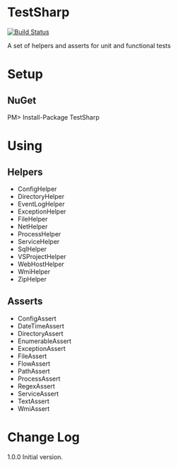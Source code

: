 TestSharp
=========
[![Build Status](https://travis-ci.org/giacomelli/GeneticSharp.png?branch=master)](https://travis-ci.org/giacomelli/GeneticSharp)

A set of helpers and asserts for unit and functional tests

Setup
=========

NuGet
------
PM> Install-Package TestSharp

Using
=========
Helpers
------
- ConfigHelper
- DirectoryHelper
- EventLogHelper
- ExceptionHelper
- FileHelper
- NetHelper
- ProcessHelper
- ServiceHelper
- SqlHelper
- VSProjectHelper
- WebHostHelper
- WmiHelper
- ZipHelper


Asserts
------
- ConfigAssert
- DateTimeAssert
- DirectoryAssert
- EnumerableAssert
- ExceptionAssert
- FileAssert
- FlowAssert
- PathAssert
- ProcessAssert
- RegexAssert
- ServiceAssert
- TextAssert
- WmiAssert


Change Log
======
1.0.0 Initial version.
